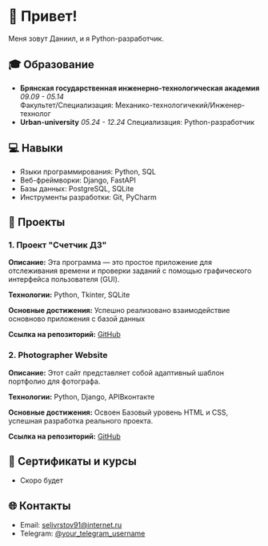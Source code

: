 # 👋 Привет!
Меня зовут Даниил, и я Python-разработчик.

## 🎓 Образование

- **Брянская государственная инженерно-технологическая академия**  
  *09.09 - 05.14*  
  Факультет/Специализация: Механико-технологичекий/Инженер-технолог
- **Urban-university**
  *05.24 - 12.24*
  Специализация: Python-разработчик

## 💻 Навыки

- Языки программирования: Python, SQL
- Веб-фреймворки: Django, FastAPI
- Базы данных: PostgreSQL, SQLite
- Инструменты разработки: Git, PyCharm

## 🚀 Проекты

### 1. Проект "Счетчик ДЗ"

**Описание:** Эта программа — это простое приложение для отслеживания времени и проверки заданий с помощью графического интерфейса пользователя (GUI).

**Технологии:** Python, Tkinter, SQLite

**Основные достижения:** Успешно реализовано взаимодействие основново приложения с базой данных

**Ссылка на репозиторий:** [GitHub](https://github.com/daniilseliverstov/checking-Work)

### 2. Photographer Website

**Описание:** Этот сайт представляет собой адаптивный шаблон портфолио для фотографа.

**Технологии:** Python, Django, APIВконтакте

**Основные достижения:** Освоен Базовый уровень HTML и CSS, успешная разработка реального проекта.

**Ссылка на репозиторий:** [GitHub](https://github.com/daniilseliverstov/Photographer_website)

## 📄 Сертификаты и курсы

- Скоро будет

## 🌐 Контакты

- Email: selivrstov91@internet.ru
- Telegram: [@your_telegram_username](https://t.me/SelDaniil)
